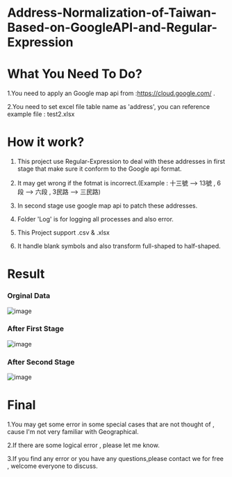 # Address-Normalization-of-Taiwan-Based-on-GoogleAPI-and-Regular-Expression

# What You Need To Do?
1.You need to apply an Google map api from :https://cloud.google.com/ .

2.You need to set excel file table name as 'address', you can reference example file : test2.xlsx


# How it work?
1. This project use Regular-Expression to deal with these addresses in first stage that make sure it conform to the Google api format.

2. It may get wrong if the fotmat is incorrect.(Example : 十三號 --> 13號 , 6段 --> 六段 , 3民路 --> 三民路)

3. In second stage use google map api to patch these addresses.

4. Folder 'Log' is for logging all processes and also error.

5. This Project support .csv & .xlsx

6. It handle blank symbols and also transform full-shaped to half-shaped.
 

# Result

### Orginal Data
![image](https://github.com/arleigh418/Addresses-Normalization-of-Taiwan-Based-on-GoogleAPI-and-Regular-Expression/blob/master/img/original.png)


### After First Stage
![image](https://github.com/arleigh418/Addresses-Normalization-of-Taiwan-Based-on-GoogleAPI-and-Regular-Expression/blob/master/img/first_stage.png)


### After Second Stage
![image](https://github.com/arleigh418/Addresses-Normalization-of-Taiwan-Based-on-GoogleAPI-and-Regular-Expression/blob/master/img/second_stage.png)


# Final
1.You may get some error in some special cases that are not thought of , cause I'm not very familiar with Geographical.

2.If there are some logical error , please let me know.

3.If you find any error or you have any questions,please contact we for free , welcome everyone to discuss.


